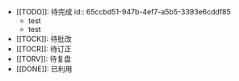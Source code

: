 - [[TODO]]:  待完成
  id:: 65ccbd51-947b-4ef7-a5b5-3393e6cddf85
	- test
	- test
- [[TOCK]]: 待批改
- [[TOCR]]: 待订正
- [[TORV]]: 待复盘
- [[DONE]]: 已利用